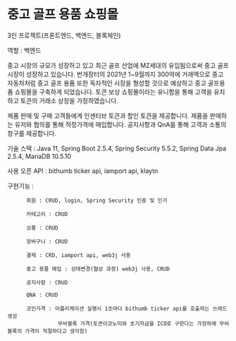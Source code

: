 # 중고 골프 용품 쇼핑몰
3인 프로젝트(프론트엔드, 백엔드, 블록체인)

역할 : 백엔드

중고 시장의 규모가 성장하고 있고 최근 골프 산업에 MZ세대의 유입됨으로써 중고 골프 시장이 성장하고 있습니다. 번개장터의 2021년 1~9월까지 300억에 거래액으로 중고 자동차처럼 중고 골프 용품 또한 독자적인 시장을 형성할 것으로 예상하고 중고 골프용품 쇼핑몰을 구축하게 되었습니다. 토큰 보상 쇼핑몰이라는 유니함을 통해 고객을 유치하고 토큰의 거래소 상장을 가정하였습니다.

제품 판매 및 구매 고객들에게 인센티브 토큰과 할인 토큰을 제공합니다.
제품을 판매하는 유저와 협의를 통해 적정가격에 매입합니다.
공지사항과 QnA를 통해 고객과 소통의 창구를 제공합니다.

기술 스택 : Java 11, Spring Boot 2.5.4, Spring Security 5.5.2, Spring Data Jpa 2.5.4, MariaDB 10.5.10

사용 오픈 API : bithumb ticker api, iamport api, klaytn

구현기능 :

          회원 : CRUD, login, Spring Security 인증 및 인가

          카테고리 : CRUD

          상품 : CRUD

          장바구니 : CRUD

          결제 : CRD, iamport api, web3j 사용

          중고 용품 매입 : 상태변경(협상 과정) web3j 사용, CRUD  

          공지사항 : CRUD

          QNA : CRUD

          코인가격 : 어플리케이션 실행시 1초마다 bithumb ticker api를 호출하는 쓰레드 생성   
                    무비블록 가격(토큰이코노미와 초기자금을 ICO로 구한다는 가정하에 무비블록의 가격이 적절하다고 생각함)
